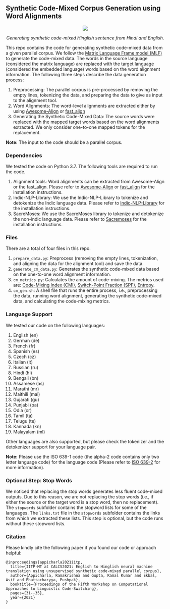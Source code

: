 ## Synthetic Code-Mixed Corpus Generation using Word Alignments

<p align="center">
  <image src="alignment.png"/>
</p>
<p align="center">
  <em> Generating synthetic code-mixed Hinglish sentence from Hindi and English. </em>
</p>
    
This repo contains the code for generating synthetic code-mixed data from a given parallel corpus.  We follow the [Matrix Language Frame model (MLF)](https://en.wikipedia.org/wiki/Code-switching#Matrix_language-frame_model) to generate the code-mixed data. The words in the source language (considered the matrix language) are replaced with the target language (considered the embedded language) words based on the word alignment information. The following three steps describe the data generation process:

1. Preprocessing: The parallel corpus is pre-processed by removing the empty lines, tokenizing the data, and preparing the data to give as input to the alignment tool.
2. Word Alignments: The word-level alignments are extracted either by using [Awesome-Align](https://github.com/neulab/awesome-align) or [fast_align](https://github.com/clab/fast_align)
3. Generating the Synthetic Code-Mixed Data: The source words were replaced with the mapped target words based on the word alignments extracted. We only consider one-to-one mapped tokens for the replacement.

**Note:** The input to the code should be a parallel corpus.

### Dependencies
We tested the code on Python 3.7. The following tools are required to run the code.

1. Alignment tools: Word alignments can be extracted from Awesome-Align or the fast_align. Please refer to [Awesome-Align](https://github.com/neulab/awesome-align) or [fast_align](https://github.com/clab/fast_align) for the installation instructions.
2. Indic-NLP-Library: We use the Indic-NLP-Library to tokenize and detokenize the Indic language data. Please refer to [Indic-NLP-Library](https://github.com/anoopkunchukuttan/indic_nlp_library) for the installation instructions.
3. SacreMoses: We use the SacreMoses library to tokenize and detokenize the non-indic language data. Please refer to [Sacremoses](https://github.com/hplt-project/sacremoses) for the installation instructions.

### Files
There are a total of four files in this repo.

1. `prepare_data.py`: Preprocess (removing the empty lines, tokenization, and aligning the data for the alignment tool) and save the data.
2. `generate_cm_data.py`: Generates the synthetic code-mixed data based on the one-to-one word alignment information.
3. `cm_metrics.py`: Calculates the amount of code-mixing. The metrics used are: [Code-Mixing Index (CMI)](https://aclanthology.org/L16-1292/), [Switch-Point Fraction (SPF)](https://aclanthology.org/P18-1143/), [Entropy](https://en.wikipedia.org/wiki/Entropy_(information_theory)#Definition).
4. `cm_gen.sh`: A shell file that runs the entire process, i.e., preprocessing the data, running word alignment, generating the synthetic code-mixed data, and calculating the code-mixing metrics.

### Language Support
We tested our code on the following languages:
1. English (en)
2. German (de)
3. French (fr)
4. Spanish (es)
5. Czech (cz)
6. Italian (it)
7. Russian (ru)
8. Hindi (hi)
9. Bengali (bn)
10. Assamese (as)
11. Marathi (mr)
12. Maithili (mai)
13. Gujarati (gu)
14. Punjabi (pa)
15. Odia (or)
16. Tamil (ta)
17. Telugu (te)
18. Kannada (kn)
19. Malayalam (ml)

Other languages are also supported, but please check the tokenizer and the detokenizer support for your language pair.

**Note:** Please use the ISO 639-1 code (the alpha-2 code contains only two letter language code) for the language code (Please refer to [ISO 639-2](https://www.loc.gov/standards/iso639-2/php/code_list.php) for more information).

### Optional Step: Stop Words
We noticed that replacing the stop words generates less fluent code-mixed outputs. Due to this reason, we are not replacing the stop words (i.e., if either the source or the target word is a stop word, then no replacement). The `stopwords` subfolder contains the stopword lists for some of the languages. The `links.txt` file in the `stopwords` subfolder contains the links from which we extracted these lists. This step is optional, but the code runs without these stopword lists.

### Citation
Please kindly cite the following paper if you found our code or approach helpful:

```
@inproceedings{appicharla2021iitp,
  title={IITP-MT at CALCS2021: English to Hinglish neural machine translation using unsupervised synthetic code-mixed parallel corpus},
  author={Appicharla, Ramakrishna and Gupta, Kamal Kumar and Ekbal, Asif and Bhattacharyya, Pushpak},
  booktitle={Proceedings of the Fifth Workshop on Computational Approaches to Linguistic Code-Switching},
  pages={31--35},
  year={2021}
}
```
